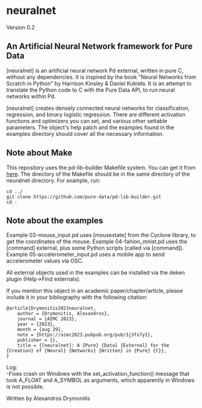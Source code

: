 # neuralnet
Version 0.2
## An Artificial Neural Network framework for Pure Data
[neuralnet] is an artificial neural network Pd external, written in pure C, without any dependencies. It is inspired by the book "Neural Networks from Scratch in Python" by Harrison Kinsley & Daniel Kukieła. It is an attempt to translate the Python code to C with the Pure Data API, to run neural networks within Pd.

[neuralnet] creates densely connected neural networks for classification, regression, and binary logistic regression. There are different activation functions and optimizers you can set, and various other settable parameters. The object's help patch and the examples found in the examples directory should cover all the necessary information.

## Note about Make
This repository uses the pd-lib-builder Makefile system. You can get it from [here](https://github.com/pure-data/pd-lib-builder). The directory of the Makefile should be in the same directory of the neuralnet directory. For example, run:
```
cd ../
git clone https://github.com/pure-data/pd-lib-builder.git
cd -
```

## Note about the examples
Example 03-mouse_input.pd uses [mousestate] from the Cyclone library, to get the coordinates of the mouse.
Example 04-fahion_mnist.pd uses the [command] external, plus some Python scripts (called via [command]).
Example 05-accelerometer_input.pd uses a mobile app to send accelerometer values via OSC.

All external objects used in the examples can be installed via the deken plugin (Help->Find externals).

If you mention this object in an academic paper/chapter/article, please include it in your bibliography with the following citation:

```
@article{Drymonitis2023neuralnet,
	author = {Drymonitis, Alexandros},
	journal = {AIMC 2023},
	year = {2023},
	month = {aug 29},
	note = {https://aimc2023.pubpub.org/pub/3j3fx7y1},
	publisher = {},
	title = {[neuralnet]: A {Pure} {Data} {External} for the {Creation} of {Neural} {Networks} {Written} in {Pure} {C}},
}
```

Log:<br />
-Fixes crash on Windows with the set_activation_function() message that took A_FLOAT and A_SYMBOL as arguments, which apparently in Windows is not possible.

Written by Alexandros Drymonitis
